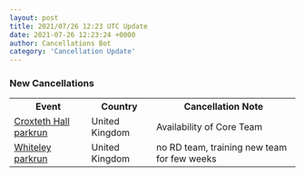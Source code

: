 ```yaml
---
layout: post
title: 2021/07/26 12:23 UTC Update
date: 2021-07-26 12:23:24 +0000
author: Cancellations Bot
category: 'Cancellation Update'
---
```


<h3>New Cancellations</h3>
<div class='hscrollable'>
<table style='width: 100%'>
    <tr>
        <th>Event</th>
        <th>Country</th>
        <th>Cancellation Note</th>
    </tr>
    <tr>
        <td><a href="https://www.parkrun.org.uk/croxtethhall">Croxteth Hall parkrun</a></td>
        <td>United Kingdom</td>
        <td>Availability of Core Team</td>
    </tr>
    <tr>
        <td><a href="https://www.parkrun.org.uk/whiteley">Whiteley parkrun</a></td>
        <td>United Kingdom</td>
        <td>no RD team, training new team for few weeks</td>
    </tr>
</table>
</div>
